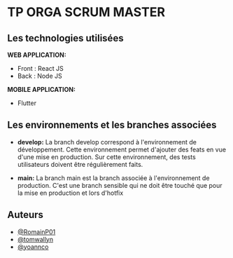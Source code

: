 # TP ORGA SCRUM MASTER


## Les technologies utilisées 

**WEB APPLICATION:** 
- Front : React JS 
- Back : Node JS

**MOBILE APPLICATION:** 
- Flutter 


## Les environnements et les branches associées
- **develop:** La branch develop correspond à l'environnement de développement. Cette environnement permet d'ajouter des feats en vue d'une mise en production. Sur cette environnement, des tests utilisateurs doivent être régulièrement faits.

- **main:** La branch main est la branch associée à l'environnement de production. C'est une branch sensible qui ne doit être touché que pour la mise en production et lors d'hotfix 


## Auteurs

- [@RomainP01](https://www.github.com/RomainP01)
- [@tomwallyn](https://www.github.com/tomwallyn)
- [@yoannco](https://www.github.com/yoannco)

